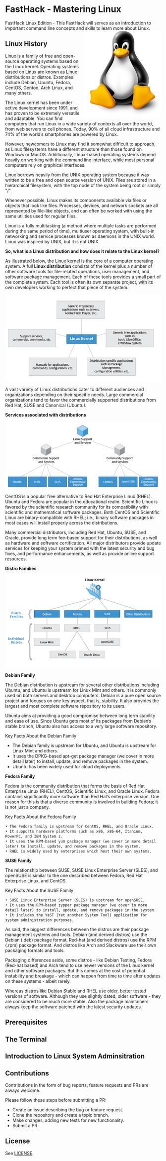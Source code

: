 # FastHack - Mastering Linux 
FastHack Linux Edition - This FastHack will serves as an introduction to important command line concepts and skills to learn more about Linux.
<img align="right" alt="GIF" src="images/linuxpenguin.png" width="250"/>

## Linux History 

Linux is a family of free and open-source operating systems based on the Linux kernel. Operating systems based on Linux are known as Linux distributions or distros. Examples include Debian, Ubuntu, Fedora, CentOS, Gentoo, Arch Linux, and many others.

The Linux kernel has been under active development since 1991, and has proven to be extremely versatile and adaptable. You can find computers that run Linux in a wide variety of contexts all over the world, from web servers to cell phones. Today, 90% of all cloud infrastructure and 74% of the world’s smartphones are powered by Linux.

However, newcomers to Linux may find it somewhat difficult to approach, as Linux filesystems have a different structure than those found on Windows or MacOS. Additionally, Linux-based operating systems depend heavily on working with the command line interface, while most personal computers rely on graphical interfaces.

Linux borrows heavily from the UNIX operating system because it was written to be a free and open source version of UNIX. Files are stored in a hierarchical filesystem, with the top node of the system being root or simply "/". 

Whenever possible, Linux makes its components available via files or objects that look like files. Processes, devices, and network sockets are all represented by file-like objects, and can often be worked with using the same utilities used for regular files.

Linux is a fully multitasking (a method where multiple tasks are performed during the same period of time), multiuser operating system, with built-in networking and service processes known as daemons in the UNIX world. Linux was inspired by UNIX, but it is not UNIX.

**So, what is a Linux distribution and how does it relate to the Linux kernel?**



As illustrated below, the [Linux kernel](http://www.kernel.org) is the core of a computer operating system. A full **Linux distribution** consists of the kernel plus a number of other software tools for file-related operations, user management, and software package management. Each of these tools provides a small part of the complete system. Each tool is often its own separate project, with its own developers working to perfect that piece of the system.

<img align="center" src="images/linux-intro.png"/>

A vast variety of Linux distributions cater to different audiences and organizations depending on their specific needs. Large commercial organizations tend to favor the commercially supported distributions from Red Hat, SUSE and Canonical (Ubuntu).

**Services associated with distributions**

<img align="center" src="images/services-distributions.png"/>

CentOS is a popular free alternative to Red Hat Enterprise Linux (RHEL). Ubuntu and Fedora are popular in the educational realm. Scientific Linux is favored by the scientific research community for its compatibility with scientific and mathematical software packages. Both CentOS and Scientific Linux are binary-compatible with RHEL; i.e., binary software packages in most cases will install properly across the distributions.

Many commercial distributors, including Red Hat, Ubuntu, SUSE, and Oracle, provide long term fee-based support for their distributions, as well as hardware and software certification. All major distributors provide update services for keeping your system primed with the latest security and bug fixes, and performance enhancements, as well as provide online support resources.

**Distro Families**

<img align="center" src="images/linuxkernel-distros.png"/>

**Debian Family**

The Debian distribution is upstream for several other distributions including Ubuntu, and Ubuntu is upstream for Linux Mint and others. It is commonly used on both servers and desktop computers. Debian is a pure open source project and focuses on one key aspect, that is, stability. It also provides the largest and most complete software repository to its users.

Ubuntu aims at providing a good compromise between long term stability and ease of use. Since Ubuntu gets most of its packages from Debian’s stable branch, Ubuntu also has access to a very large software repository. 

Key Facts About the Debian Family

* The Debian family is upstream for Ubuntu, and Ubuntu is upstream for Linux Mint and others.
* It uses the DPKG-based apt-get package manager (we cover in more detail later) to install, update, and remove packages in the system.
* Ubuntu has been widely used for cloud deployments.
	
**Fedora Family**

Fedora is the community distribution that forms the basis of Red Hat Enterprise Linux (RHEL), CentOS, Scientific Linux, and Oracle Linux. Fedora contains significantly more software than Red Hat’s enterprise version. One reason for this is that a diverse community is involved in building Fedora; it is not just a company.

Key Facts About the Fedora Family

	• The Fedora family is upstream for CentOS, RHEL, and Oracle Linux.
	• It supports hardware platforms such as x86, x86-64, Itanium, PowerPC, and IBM System z.
	• It uses the RPM-based yum package manager (we cover in more detail later) to install, update, and remove packages in the system.
	• RHEL is widely used by enterprises which host their own systems.

**SUSE Family**

The relationship between SUSE,  SUSE Linux Enterprise Server (SLES), and openSUSE is similar to the one described between Fedora, Red Hat Enterprise Linux, and CentOS. 

Key Facts About the SUSE Family

	• SUSE Linux Enterprise Server (SLES) is upstream for openSUSE.
	• It uses the RPM-based zypper package manager (we cover in more detail later) to install, update, and remove packages in the system.
	• It includes the YaST (Yet another System Tool) application for system administration purposes.
	
As said, the biggest differences between the distros are their package management systems and tools.
Debian (and derived distros) use the Debian (.deb) package format, Red-hat (and derived distros) use the RPM (.rpm) package format. And distros like Arch and Slackware use their own packaging formats and tools.

Packaging differences aside, some distros - like Debian Testing, Fedora (Red-hat based) and Arch tend to use newer versions of the Linux kernel and other software packages. But this comes at the cost of potential instability and breakage - which can happen from time to time after updates on these systems - albeit rarely.

Whereas distros like Debian Stable and RHEL use older, better tested versions of software. Although they use slightly dated, older software - they are considered to be much more stable. Also the package maintainers always keep the software patched with the latest security updates.



## Prerequisites

## The Terminal

## Introduction to Linux System Adminsitration

## Contributions
Contributions in the form of bug reports, feature requests and PRs are always welcome.

Please follow these steps before submitting a PR:

* Create an issue describing the bug or feature request.
* Clone the repository and create a topic branch.
* Make changes, adding new tests for new functionality.
* Submit a PR.

## License
See [LICENSE](LICENSE).
